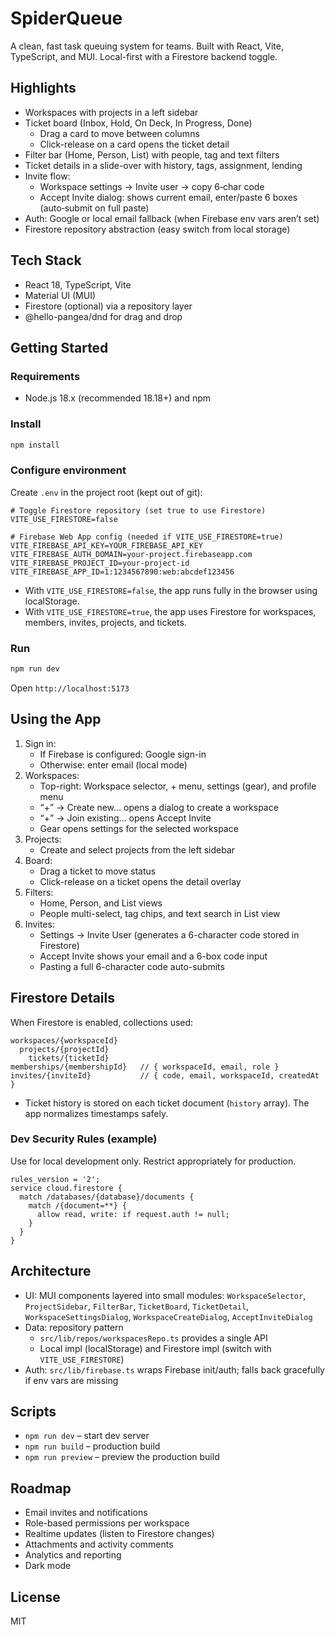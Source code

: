 # SpiderQueue

A clean, fast task queuing system for teams. Built with React, Vite, TypeScript, and MUI. Local-first with a Firestore backend toggle.

## Highlights

- Workspaces with projects in a left sidebar
- Ticket board (Inbox, Hold, On Deck, In Progress, Done)
  - Drag a card to move between columns
  - Click-release on a card opens the ticket detail
- Filter bar (Home, Person, List) with people, tag and text filters
- Ticket details in a slide-over with history, tags, assignment, lending
- Invite flow:
  - Workspace settings → Invite user → copy 6‑char code
  - Accept Invite dialog: shows current email, enter/paste 6 boxes (auto‑submit on full paste)
- Auth: Google or local email fallback (when Firebase env vars aren’t set)
- Firestore repository abstraction (easy switch from local storage)

## Tech Stack

- React 18, TypeScript, Vite
- Material UI (MUI)
- Firestore (optional) via a repository layer
- @hello-pangea/dnd for drag and drop

## Getting Started

### Requirements
- Node.js 18.x (recommended 18.18+) and npm

### Install
```bash
npm install
```

### Configure environment
Create `.env` in the project root (kept out of git):
```
# Toggle Firestore repository (set true to use Firestore)
VITE_USE_FIRESTORE=false

# Firebase Web App config (needed if VITE_USE_FIRESTORE=true)
VITE_FIREBASE_API_KEY=YOUR_FIREBASE_API_KEY
VITE_FIREBASE_AUTH_DOMAIN=your-project.firebaseapp.com
VITE_FIREBASE_PROJECT_ID=your-project-id
VITE_FIREBASE_APP_ID=1:1234567890:web:abcdef123456
```
- With `VITE_USE_FIRESTORE=false`, the app runs fully in the browser using localStorage.
- With `VITE_USE_FIRESTORE=true`, the app uses Firestore for workspaces, members, invites, projects, and tickets.

### Run
```bash
npm run dev
```
Open `http://localhost:5173`

## Using the App

1. Sign in:
   - If Firebase is configured: Google sign-in
   - Otherwise: enter email (local mode)
2. Workspaces:
   - Top-right: Workspace selector, + menu, settings (gear), and profile menu
   - “+” → Create new… opens a dialog to create a workspace
   - “+” → Join existing… opens Accept Invite
   - Gear opens settings for the selected workspace
3. Projects:
   - Create and select projects from the left sidebar
4. Board:
   - Drag a ticket to move status
   - Click-release on a ticket opens the detail overlay
5. Filters:
   - Home, Person, and List views
   - People multi-select, tag chips, and text search in List view
6. Invites:
   - Settings → Invite User (generates a 6-character code stored in Firestore)
   - Accept Invite shows your email and a 6-box code input
   - Pasting a full 6-character code auto-submits

## Firestore Details

When Firestore is enabled, collections used:
```
workspaces/{workspaceId}
  projects/{projectId}
    tickets/{ticketId}
memberships/{membershipId}   // { workspaceId, email, role }
invites/{inviteId}           // { code, email, workspaceId, createdAt }
```
- Ticket history is stored on each ticket document (`history` array). The app normalizes timestamps safely.

### Dev Security Rules (example)
Use for local development only. Restrict appropriately for production.
```
rules_version = '2';
service cloud.firestore {
  match /databases/{database}/documents {
    match /{document=**} {
      allow read, write: if request.auth != null;
    }
  }
}
```

## Architecture

- UI: MUI components layered into small modules: `WorkspaceSelector`, `ProjectSidebar`, `FilterBar`, `TicketBoard`, `TicketDetail`, `WorkspaceSettingsDialog`, `WorkspaceCreateDialog`, `AcceptInviteDialog`
- Data: repository pattern
  - `src/lib/repos/workspacesRepo.ts` provides a single API
  - Local impl (localStorage) and Firestore impl (switch with `VITE_USE_FIRESTORE`)
- Auth: `src/lib/firebase.ts` wraps Firebase init/auth; falls back gracefully if env vars are missing

## Scripts

- `npm run dev` – start dev server
- `npm run build` – production build
- `npm run preview` – preview the production build

## Roadmap

- Email invites and notifications
- Role-based permissions per workspace
- Realtime updates (listen to Firestore changes)
- Attachments and activity comments
- Analytics and reporting
- Dark mode

## License

MIT
